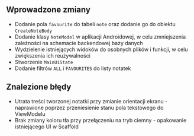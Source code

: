 ## Wprowadzone zmiany
- Dodanie pola `favourite` do tabeli `note` oraz dodanie go do obiektu `CreateNoteBody`
- Dodanie klasy `NoteModel` w aplikacji Androidowej, w celu zmniejszenia zależności na schemacie
backendowej bazy danych
- Wydzielenie istniejących widoków do osobnych plików i funkcji, w celu zwiększenia ich reużywalności
- Stworzenie `MainUiState`
- Dodanie filtrów `ALL` i `FAVOURITES` do listy notatek

## Znalezione błędy
- Utrata treści tworzonej notatki przy zmianie orientacji ekranu - naprawione poprzez przeniesienie 
stanu pola tekstowego do ViewModelu
- Brak zmiany koloru tła przy przełączeniu na tryb ciemny - opakowanie istniejącego UI w Scaffold